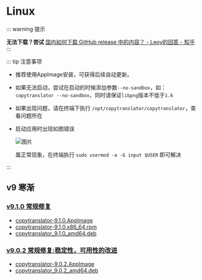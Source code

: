 # Linux

::: warning 提示

**无法下载？尝试** [国内如何下载 GitHub release 中的内容？ - Leoy的回答 - 知乎](https://www.zhihu.com/question/48480151/answer/1085258807)
:::

::: tip 注意事项
- 推荐使用AppImage安装，可获得后续自动更新。
- 如果无法启动，尝试在启动的时候添加参数`--no-sandbox`，如：`copytranslator --no-sandbox`，同时请保证`libpng`版本不低于`1.6`
- 如果出现问题，请在终端下执行 `/opt/copytranslator/copytranslator`，查看问题所在
- 启动应用时出现如图错误

    ![图片](https://user-images.githubusercontent.com/18530271/85218769-fb10b600-b3cf-11ea-9fff-5cc7840146c4.png)

    属正常现象，在终端执行 `sudo usermod -a -G input $USER` 即可解决

:::



## v9 寒渐
### [v9.1.0 常规修复](https://github.com/CopyTranslator/CopyTranslator/releases/tag/v9.1.0)
- [copytranslator-9.1.0.AppImage](https://github.com/CopyTranslator/CopyTranslator/releases/download/v9.1.0/copytranslator-9.1.0.AppImage)
- [copytranslator-9.1.0.x86_64.rpm](https://github.com/CopyTranslator/CopyTranslator/releases/download/v9.1.0/copytranslator-9.1.0.x86_64.rpm)
- [copytranslator_9.1.0_amd64.deb](https://github.com/CopyTranslator/CopyTranslator/releases/download/v9.1.0/copytranslator_9.1.0_amd64.deb)
### [v9.0.2 常规修复:稳定性，可用性的改进](https://github.com/CopyTranslator/CopyTranslator/releases/tag/v9.0.2)
- [copytranslator-9.0.2.AppImage](https://github.com/CopyTranslator/CopyTranslator/releases/download/v9.0.2/copytranslator-9.0.2.AppImage)
- [copytranslator_9.0.2_amd64.deb](https://github.com/CopyTranslator/CopyTranslator/releases/download/v9.0.2/copytranslator_9.0.2_amd64.deb)
